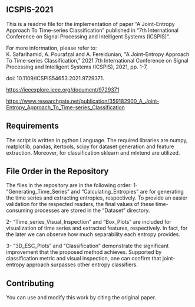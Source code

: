## ICSPIS-2021
This is a readme file for the implementation of paper “A Joint-Entropy Approach To Time-series Classification” published in “7th International Conference on Signal Processing and Intelligent Systems (ICSPIS)”. 

For more information, please refer to:  
K. Safarihamid, A. Pourafzal and A. Fereidunian, "A Joint-Entropy Approach To Time-series Classification," 2021 7th International Conference on Signal Processing and Intelligent Systems (ICSPIS), 2021, pp. 1-7, 

doi: 10.1109/ICSPIS54653.2021.9729371.

https://ieeexplore.ieee.org/document/9729371

https://www.researchgate.net/publication/359182900_A_Joint-Entropy_Approach_To_Time-series_Classification


## Requirements

The script is written in python Language. 
The required libraries are numpy, matplotlib, pandas, itertools, scipy for dataset generation and feature extraction.
Moreover, for classification sklearn and mlxtend are utilized. 

## File Order in the Repository 

The files in the repository are in the following order: 
1- “Generating_Time_Series” and “Calculating_Entropies” are for generating the time series and extracting entropies, respectively. 
To provide an easier validation for the respected readers, the final values of these time-consuming processes are stored in the “Dataset” directory. 

2- “Time_series_Visual_Inspection” and “Box_Plots” are included for visualization of time series and extracted features, respectively. 
In fact, for the later we can observe how much separability each entropy provides.

3- “3D_ESC_Plots” and “Classification” demonstrate the significant improvement that the proposed method achieves. 
Supported by classification metric and visual inspection, one can confirm that joint-entropy approach surpasses other entropy classifiers. 


## Contributing

You can use and modify this work by citing the original paper. 
